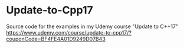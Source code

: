 # Update-to-Cpp17
Source code for the examples in my Udemy course "Update to C++17" https://www.udemy.com/course/update-to-cpp17/?couponCode=BF4FE4A01D9249D07B43
